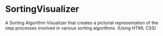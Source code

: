 # SortingVisualizer
 A Sorting Algorithm Visualizer that creates a pictorial representation of the step processes involved in various sorting algorithms. 
 (Using HTML CSS)
